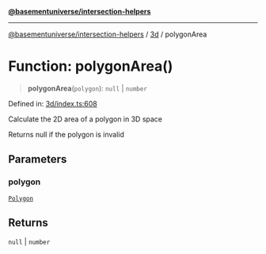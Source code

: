 [**@basementuniverse/intersection-helpers**](../../README.md)

***

[@basementuniverse/intersection-helpers](../../README.md) / [3d](../README.md) / polygonArea

# Function: polygonArea()

> **polygonArea**(`polygon`): `null` \| `number`

Defined in: [3d/index.ts:608](https://github.com/basementuniverse/intersection-helpers/blob/d942e5cf9ee51dc3854d6fbfe1d84a7ecd83c1ca/src/3d/index.ts#L608)

Calculate the 2D area of a polygon in 3D space

Returns null if the polygon is invalid

## Parameters

### polygon

[`Polygon`](../types/type-aliases/Polygon.md)

## Returns

`null` \| `number`
